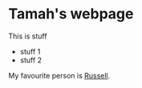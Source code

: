 # Tamah's webpage

This is stuff

* stuff 1
* stuff 2

My favourite person is [Russell](http://russellmurfetjin.github.io).
